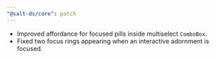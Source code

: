 ```yaml
---
"@salt-ds/core": patch
---
```


- Improved affordance for focused pills inside multiselect `ComboBox`.
- Fixed two focus rings appearing when an interactive adornment is focused.
